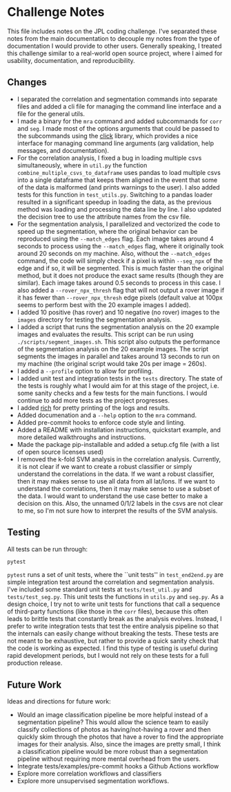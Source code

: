 # Challenge Notes
This file includes notes on the JPL coding challenge. I've separated these notes from the main documentation to decouple my notes from the type of documentation I would provide to other users. Generally speaking, I treated this challenge similar to a real-world open source project, where I aimed for usability, documentation, and reproducibility. 

## Changes
* I separated the correlation and segmentation commands into separate files and added a cli file for managing the command line interface and a file for the general utils.
* I made a binary for the `mra` command and added subcommands for `corr` and `seg`. I made most of the options arguments that could be passed to the subcommands using the [click](https://pypi.org/project/click/) library, which provides a nice interface for managing command line arguments (arg validation, help messages, and documentation).
* For the correlation analysis, I fixed a bug in loading multiple csvs simultaneously, where in `util.py` the function `combine_multiple_csvs_to_dataframe` uses pandas to load multiple csvs into a single dataframe that keeps them aligned in the event that some of the data is malformed (and prints warnings to the user). I also added tests for this function in `test_utils.py`. Switching to a pandas loader resulted in a significant speedup in loading the data, as the previous method was loading and processing the data line by line. I also updated the decision tree to use the attribute names from the csv file.
* For the segmentation analysis, I parallelized and vectorized the code to speed up the segmentation, where the original behavior can be reproduced using the `--match_edges` flag. Each image takes around 4 seconds to process using the `--match_edges` flag, where it originally took around 20 seconds on my machine. Also, without the `--match_edges` command, the code will simply check if a pixel is within `--seg_npx` of the edge and if so, it will be segmented. This is much faster than the original method, but it does not produce the exact same results (though they are similar). Each image takes around 0.5 seconds to process in this case. I also added a `--rover_npx_thresh` flag that will not output a rover image if it has fewer than `--rover_npx_thresh` edge pixels (default value at 100px seems to perform best with the 20 example images I added).
* I added 10 positive (has rover) and 10 negative (no rover) images to the `images` directory for testing the segmentation analysis.
* I added a script that runs the segmentation analysis on the 20 example images and evaluates the results. This script can be run using `./scripts/segment_images.sh`. This script also outputs the performance of the segmentation analysis on the 20 example images. The script segments the images in parallel and takes around 13 seconds to run on my machine (the original script would take 20s per image = 260s).
* I added a `--profile` option to allow for profiling.
* I added unit test and integration tests in the `tests` directory. The state of the tests is roughly what I would aim for at this stage of the project, i.e. some sanity checks and a few tests for the main functions. I would continue to add more tests as the project progresses.
* I added [rich](https://pypi.org/project/rich/) for pretty printing of the logs and results.
* Added documenation and a `--help` option to the `mra` command.
* Added pre-commit hooks to enforce code style and linting.
* Added a README with installation instructions, quickstart example, and more detailed walkthroughs and instructions.
* Made the package pip-installable and added a setup.cfg file (with a list of open source licenses used)
* I removed the k-fold SVM analysis in the correlation analysis. Currently, it is not clear if we want to create a robust classifier or simply understand the correlations in the data. If we want a robust classifier, then it may makes sense to use all data from all lat/lons. If we want to understand the correlations, then it may make sense to use a subset of the data. I would want to understand the use case better to make a decision on this. Also, the unnamed 0/1/2 labels in the csvs are not clear to me, so I'm not sure how to interpret the results of the SVM analysis.


## Testing
All tests can be run through:
```bash
pytest
```

`pytest` runs a set of unit tests, where the ``unit tests'' in `test_end2end.py` are simple integration test around the correlation and segmentation analysis. I've included some standard unit tests at `tests/test_util.py` and `tests/test_seg.py`. This unit tests the functions in `utils.py` and `seg.py`. As a design choice, I try not to write unit tests for functions that call a sequence of third-party functions (like those in the `corr` files), because this often leads to brittle tests that constantly break as the analysis evolves. Instead, I prefer to write integration tests that test the entire analysis pipeline so that the internals can easily change without breaking the tests. These tests are not meant to be exhaustive, but rather to provide a quick sanity check that the code is working as expected. I find this type of testing is useful during rapid development periods, but I would not rely on these tests for a full production release.



## Future Work
Ideas and directions for future work:

* Would an image classification pipeline be more helpful instead of a segmentation pipeline? This would allow the science team to easily classify collections of photos as having/not-having a rover and then quickly skim through the photos that have a rover to find the appropriate images for their analysis. Also, since the images are pretty small, I think a classification pipeline would be more robust than a segmentation pipeline without requiring more mental overhead from the users.
* Integrate tests/examples/pre-commit hooks a Github Actions workflow
* Explore more correlation workflows and classifiers
* Explore more unsupervised segmentation workflows.
